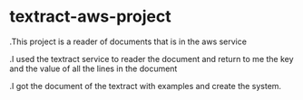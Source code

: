 # textract-aws-project
.This project is a reader of documents that is in the aws service

.I used the textract service to reader the document and return to me the key and the value of all the lines in the document

.I got the document of the textract with examples and create the system.
